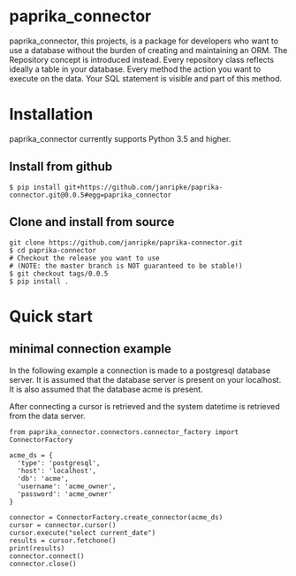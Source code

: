 paprika_connector
=

paprika_connector, this projects, is a package for developers who want to use a database without the burden of creating and maintaining an ORM.
The Repository concept is introduced instead. Every repository class reflects ideally a table in your database. Every method the action you want to execute on the data. Your SQL statement is visible and part of this method.


# Installation
paprika_connector currently supports Python 3.5 and higher.

## Install from github
```
$ pip install git+https://github.com/janripke/paprika-connector.git@0.0.5#egg=paprika_connector
```

## Clone and install from source
```
git clone https://github.com/janripke/paprika-connector.git
$ cd paprika-connector
# Checkout the release you want to use 
# (NOTE: the master branch is NOT guaranteed to be stable!)
$ git checkout tags/0.0.5
$ pip install . 
```

# Quick start

## minimal connection example
In the following example a connection is made to a postgresql database server.
It is assumed that the database server is present on your localhost.
It is also assumed that the database acme is present.

After connecting a cursor is retrieved and the system datetime is retrieved from
the data server.
```
from paprika_connector.connectors.connector_factory import ConnectorFactory

acme_ds = {
  'type': 'postgresql',
  'host': 'localhost',
  'db': 'acme',
  'username': 'acme_owner',
  'password': 'acme_owner' 
}

connector = ConnectorFactory.create_connector(acme_ds)
cursor = connector.cursor()
cursor.execute("select current_date")
results = cursor.fetchone()
print(results)
connector.connect()
connector.close()
```

